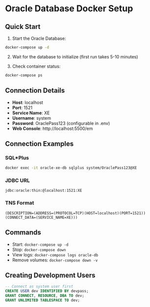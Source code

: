 # Oracle Database Docker Setup

## Quick Start

1. Start the Oracle Database:
```bash
docker-compose up -d
```

2. Wait for the database to initialize (first run takes 5-10 minutes)

3. Check container status:
```bash
docker-compose ps
```

## Connection Details

- **Host**: localhost
- **Port**: 1521
- **Service Name**: XE
- **Username**: system
- **Password**: OraclePass123 (configurable in .env)
- **Web Console**: http://localhost:5500/em

## Connection Examples

### SQL*Plus
```bash
docker exec -it oracle-xe-db sqlplus system/OraclePass123@XE
```

### JDBC URL
```
jdbc:oracle:thin:@localhost:1521:XE
```

### TNS Format
```
(DESCRIPTION=(ADDRESS=(PROTOCOL=TCP)(HOST=localhost)(PORT=1521))(CONNECT_DATA=(SERVICE_NAME=XE)))
```

## Commands

- Start: `docker-compose up -d`
- Stop: `docker-compose down`
- View logs: `docker-compose logs oracle-db`
- Remove volumes: `docker-compose down -v`

## Creating Development Users

```sql
-- Connect as system user first
CREATE USER dev IDENTIFIED BY devpass;
GRANT CONNECT, RESOURCE, DBA TO dev;
GRANT UNLIMITED TABLESPACE TO dev;
```